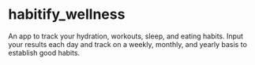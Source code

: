 # habitify_wellness
An app to track your hydration, workouts, sleep, and eating habits. Input your results each day and track on a weekly, monthly, and yearly basis to establish good habits.
